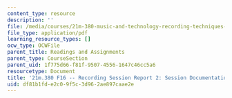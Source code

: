 ```yaml
---
content_type: resource
description: ''
file: /media/courses/21m-380-music-and-technology-recording-techniques-and-audio-production-fall-2016/df81b1fde2c09f5c3d962ae897caae2e_MIT21M_380F16_assn_sr2.pdf
file_type: application/pdf
learning_resource_types: []
ocw_type: OCWFile
parent_title: Readings and Assignments
parent_type: CourseSection
parent_uid: 1f775d66-f81f-9507-4556-1647c46cc5a6
resourcetype: Document
title: '21m.380 F16 -- Recording Session Report 2: Session Documentation'
uid: df81b1fd-e2c0-9f5c-3d96-2ae897caae2e
---
```

